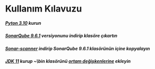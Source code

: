 # Kullanım Kılavuzu
##### [Pyton 3.10](https://www.python.org/downloads/) kurun
##### [SonarQube 9.6.1](https://www.sonarqube.org/downloads/) versiyonunu indirip klasöre çıkartın
##### [Sonar-scanner](https://docs.sonarqube.org/latest/analysis/scan/sonarscanner/) indirip SonarQube 9.6.1 klasörünün içine kopyalayın
##### [JDK 11](https://www.oracle.com/tr/java/technologies/javase/jdk11-archive-downloads.html) kurup ~\bin klasörünü [ortam değişkenlerine](https://www.youtube.com/watch?v=z0nVc4lD9QI) ekleyin

